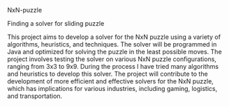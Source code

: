 NxN-puzzle

Finding a solver for sliding puzzle

This project aims to develop a solver for the NxN puzzle using a variety of algorithms, heuristics, and techniques. The solver will be programmed in Java and optimized for solving the puzzle in the least possible moves. The project involves testing the solver on various NxN puzzle configurations, ranging from 3x3 to 9x9. During the process I have tried many algorithms and heuristics to develop this solver. The project will contribute to the development of more efficient and effective solvers for the NxN puzzle, which has implications for various industries, including gaming, logistics, and transportation.
